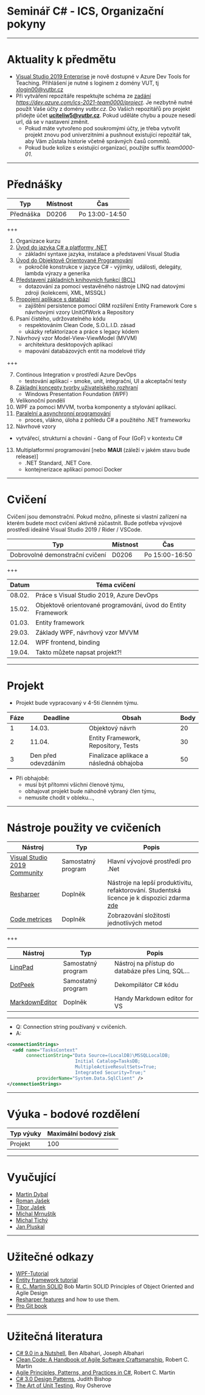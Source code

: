 # Seminář C# - ICS, Organizační pokyny

---

# Aktuality k předmětu
 - [Visual Studio 2019 Enterprise](https://aka.ms/devtoolsforteaching) je nově dostupné v Azure Dev Tools for Teaching. Přihlášení je nutné s loginem z domény VUT, tj xlogin00@vutbr.cz
 - Při vytváření repozitáře respektujte schéma ze [zadání](/Project/README.md) *https://dev.azure.com/ics-2021-team0000/project*. Je nezbytně nutné použít Vaše účty z domény *vutbr.cz*. Do Vašich repozitářů pro projekt přidejte účet **uciteliw5@vutbr.cz**. Pokud uděláte chybu a pouze nesedí url, dá se v nastavení změnit.
    * Pokud máte vytvořeno pod soukromými účty, je třeba vytvořit projekt znovu pod univerzitními a pushnout existující repozitář tak, aby Vám zůstala historie včetně správných časů commitů.
    * Pokud bude kolize s existující organizací, použijte suffix *team0000-01*.

---

# Přednášky

| Typ                                  | Místnost | Čas            |
| ------------------------------------ |----------| -------------- |
| Přednáška                            | D0206    | Po 13:00-14:50 |

+++

1. Organizace kurzu
2. [Úvod do jazyka C# a platformy .NET](https://nesfit.github.io/ICS/Lectures/Lecture_01/_site/)
   * základní syntaxe jazyka, instalace a představení Visual Studia
3. [Úvod do Objektově Orientované Programování](https://nesfit.github.io/ICS/Lectures/Lecture_02/_site/)
   * pokročilé konstrukce v jazyce C# - výjimky, události, delegáty, lambda výrazy a generika
4. [Představení základních knihovních funkcí (BCL)](https://nesfit.github.io/ICS/Lectures/Lecture_03/_site/)
   * dotazování za pomocí vestavěného nástroje LINQ nad datovými zdroji (kolekcemi, XML, MSSQL)
5. [Propojení aplikace s databází](https://nesfit.github.io/ICS/Lectures/Lecture_04/_site/)
   * zajištění persistence pomocí ORM rozšíření Entity Framework Core s návrhovými vzory UnitOfWork a Repository
6. Psaní čistého, udržovatelného kódu
   * respektováním Clean Code, S.O.L.I.D. zásad
   * ukázky refaktorizace a práce s legacy kódem
7. Návrhový vzor Model-View-ViewModel (MVVM)
   * architektura desktopových aplikací
   * mapování databázových entit na modelové třídy

+++

7. Continous Integration v prostředí Azure DevOps
   * testování aplikací - smoke, unit, integrační, UI a akceptační testy
8. [Základní koncepty tvorby uživatelského rozhraní](https://gitpitch.com/nesfit/ics/master?grs=github&t=white&p=Lectures%2FLecture_08#/)
   * Windows Presentation Foundation (WPF)
9. Velikonoční pondělí
10. WPF za pomoci MVVM, tvorba komponenty a stylování aplikací.
11. [Paralelní a asynchronní programování](https://gitpitch.com/nesfit/ics/master?grs=github&t=white&p=Lectures%2FLecture_11#/)
    * proces, vlákno, úloha z pohledu C# a použitého .NET frameworku
12. Návrhové vzory
   * vytvářecí, strukturní a chování - Gang of Four (GoF) v kontextu C#
13. Multiplatformní programování [nebo **MAUI** (záleží v jakém stavu bude release)]
    * .NET Standard, .NET Core.
    * kontejnerizace aplikací pomocí Docker  

---

# Cvičení
Cvičení jsou demonstrační. Pokud možno, přineste si vlastní zařízení na kterém budete moct cvičení aktivně zúčastnit. Bude potřeba vývojové prostředí ideálně Visual Studio 2019 / Rider / VSCode.

| Typ                                  | Místnost | Čas            |
| ------------------------------------ |----------| -------------- |
| Dobrovolné demonstrační cvičení      | D0206    | Po 15:00-16:50 |

+++

| Datum  |                                                 Téma cvičení |
| ------ | ------------------------------------------------------------ |
| 08.02. | Práce s Visual Studio 2019, Azure DevOps                     |
| 15.02. | Objektově orientované programování, úvod do Entity Framework |
| 01.03. | Entity framework                                             |
| 29.03. | Základy WPF, návrhový vzor MVVM                              |
| 12.04. | WPF frontend, binding                                        |
| 19.04. | Takto můžete napsat projekt?!                                |

---

# Projekt
* Projekt bude vypracovaný v 4-5ti členném týmu.

| Fáze |            Deadline |                                   Obsah | Body |
| ---- | ------------------- | --------------------------------------- | ---- |
| 1    |              14.03. | Objektový návrh                         |   20 |
| 2    |              11.04. | Entity Framework, Repository, Tests     |   30 |
| 3    | Den před odevzdáním | Finalizace aplikace a následná obhajoba |   50 |

* Při obhajobě:
  * musí být přítomni všichni členové týmu,
  * obhajovat projekt bude náhodně vybraný člen týmu,
  * nemusíte chodit v obleku...,

---

# Nástroje použity ve cvičeních

| Nástroj  |  Typ   | Popis |
| -------- |  ------| -------|
|[Visual Studio 2019 Community](https://aka.ms/devtoolsforteaching) | Samostatný program | Hlavní vývojové prostředí pro .Net |
|[Resharper](https://www.jetbrains.com/resharper/) | Doplněk | Nástroje na lepší produktivitu, refaktorování. Studentská licence je k dispozici zdarma [zde](https://www.jetbrains.com/student/) |
|[Code metrices](https://visualstudiogallery.msdn.microsoft.com/369d38e1-53d3-4f5c-9351-a0560162a6d9) | Doplněk | Zobrazování složitosti jednotlivých metod |

+++

| Nástroj  |  Typ   | Popis |
| -------- |  ------| -------|
|[LinqPad](http://www.linqpad.net/) | Samostatný program  | Nástroj na přístup do databáze přes Linq, SQL… |
|[DotPeek](https://www.jetbrains.com/decompiler/) | Samostatný program  | Dekompilátor C# kódu |
|[MarkdownEditor](https://marketplace.visualstudio.com/items?itemName=MadsKristensen.MarkdownEditor)| Doplněk| Handy Markdown editor for VS |

---

* Q: Connection string používaný v cvičeních.
* A:

```XML
<connectionStrings>
  <add name="TasksContext"
       connectionString="Data Source=(LocalDB)\MSSQLLocalDB;
                         Initial Catalog=TasksDB;
                         MultipleActiveResultSets=True;
                         Integrated Security=True;"
           providerName="System.Data.SqlClient" />
</connectionStrings>
```

---

# Výuka - bodové rozdělení

|      Typ výuky     | Maximální bodový zisk |
| ------------------ | --------------------- |
| Projekt            |                   100 |

---

# Vyučující
* [Martin Dybal](https://www.linkedin.com/in/martin-dybal)
* [Roman Jašek](https://www.linkedin.com/in/roman-jasek-16921839)
* [Tibor Jašek](https://www.linkedin.com/in/tibor-jašek-717a5761)
* [Michal Mrnuštík](https://www.linkedin.com/in/michal-mrnušt%C3%ADk-31050b60/)
* [Michal Tichý]()
* [Jan Pluskal](http://www.fit.vutbr.cz/~ipluskal/)

---

# Užitečné odkazy
* [WPF-Tutorial](https://wpf-tutorial.com/)
* [Entity framework tutorial](http://www.entityframeworktutorial.net/code-first/entity-framework-code-first.aspx)
* [R. C. Martin SOLID](https://youtu.be/TMuno5RZNeE?t=757) Bob Martin SOLID Principles of Object Oriented and Agile Design
* [Resharper features](https://www.jetbrains.com/resharper/features/) and how to use them.
* [Pro Git book](https://git-scm.com/book/en/v2)

---

# Užitečná literatura
* [C# 9.0 in a Nutshell](https://www.amazon.com/C-9-0-Nutshell-Definitive-Reference/dp/1098100964), Ben Albahari, Joseph Albahari
* [Clean Code: A Handbook of Agile Software Craftsmanship](https://books.google.cz/books?id=hjEFCAAAQBAJ), Robert C. Martin
* [Agile Principles, Patterns, and Practices in C#](https://books.google.cz/books?id=hckt7v6g09oC), Robert C. Martin
* [C# 3.0 Design Patterns](https://books.google.cz/books?id=pD2XMZLGUAYC), Judith Bishop
* [The Art of Unit Testing](https://books.google.cz/books?id=2GRRmgEACAAJ&dq=the+art+of+unit+testing&hl=en&sa=X&ved=0ahUKEwjLhJeRx7DnAhU3AGMBHeScBisQ6AEILDAA), Roy Osherove
